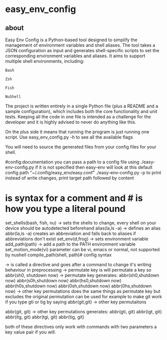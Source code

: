 # easy_env_config


## about
Easy Env Config is a Python-based tool designed to simplify the management of environment variables and shell aliases. The tool takes a JSON configuration as input and generates shell-specific scripts to set the corresponding environment variables and aliases. It aims to support multiple shell environments, including:

    Bash

    Zsh

    Fish

    NuShell


The project is written entirely in a single Python file (plus a README and a sample configuration), which includes both the core functionality and unit tests. Keeping all the code in one file is intended as a challenge for the developer and it is highly advised to never do anything like this.

On the plus side it means that running the program is just running one script.
Use easy_env_config.py -h to see all the available flags 

You will need to source the generated files from your config files for your shell.


#config:documentation
you can pass a path to a config file using ./easy-env-config.py <filePath>
if it is not specified then easy-env will look at this default config path  "~/.config/easy_env/easy.conf"
./easy-env-config.py -p to print instead of write changes, print target path followed by content

# is syntax for a comment and \# is how you type a literal pound
set_shells(bash, fish, nu) → sets the shells to change, every shell on your device should be autodetected beforehand
alias(la,ls -a) → defines an alias
abbr(la,ls -a) creates an abbreviation and falls back to aliases if abbreviations don't exist
set_env(d,frog) -> sets environment variable
add_path(path) -> add a path to the PATH environment variable
set_motion_mode(vi) parameter can be vi, emacs or normal, not supported by nushell
compile_path(shell, path)# config syntax

-> is called a directive and goes after a command to change it's writing behaviour in preprocessing
-> permutate key is will permutate a key so
abbr(sh0, shutdown now) -> permutate key
generates:
abbr(sh0,shutdown now)
abbr(s0h,shutdown now)
abbr(hs0,shutdown now)
abbr(h0s,shutdown now)
abbr(0sh,shutdown now)
abbr(0hs,shutdown now)
-> other key permutations does the same things as permutate key but excludes the original permutation
   can be used for example to make git work if you type gti or tig by saying abbr(git,git) -> other key permutaitons

abbr(git, git) -> other key permutations 
generates:
abbr(gti, git)
abbr(igt, git)
abbr(itg, git)
abbr(tgi, git)
abbr(tig, git)

both of these directives only work with commands with two parameters a key value pair if you will.

